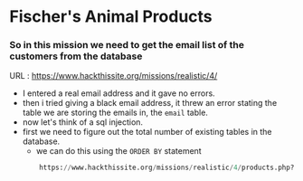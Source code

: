 # Fischer's Animal Products

### So in this mission we need to get the email list of the customers from the database

URL : <https://www.hackthissite.org/missions/realistic/4/>

- I entered a real email address and it gave no errors.
- then i tried giving a black email address, it threw an error stating the table we are storing the emails in, the `email`  table.
- now let's think of a sql injection.
- first we need to figure out the total number of existing tables in the database.
	- we can do this using the `ORDER BY` statement
	```sql
		https://www.hackthissite.org/missions/realistic/4/products.php?category=1 ORDER BY 1	
	```